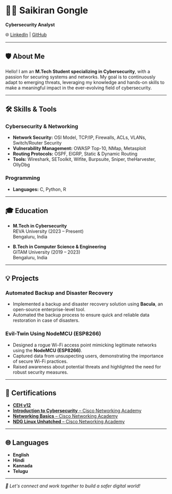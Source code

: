 # 👨‍💻 Saikiran Gongle

**Cybersecurity Analyst**  
  
🌐 [LinkedIn](https://linkedin.com/in/saikiran-gongle-727751191) | [GitHub](https://github.com/saikirangongle)

---

## 🛡️ About Me

Hello! I am an **M.Tech Student specializing in Cybersecurity**, with a passion for securing systems and networks. My goal is to continuously adapt to emerging threats, leveraging my knowledge and hands-on skills to make a meaningful impact in the ever-evolving field of cybersecurity.

---

## 🛠️ Skills & Tools

### Cybersecurity & Networking
- **Network Security:** OSI Model, TCP/IP, Firewalls, ACLs, VLANs, Switch/Router Security
- **Vulnerability Management:** OWASP Top-10, NMap, Metasploit  
- **Routing Protocols:** OSPF, EIGRP, Static & Dynamic Routing  
- **Tools:** Wireshark, SEToolkit, Wifite, Burpsuite, Sniper, theHarvester, OllyDbg  

### Programming
- **Languages:** C, Python, R

---

## 🎓 Education

- **M.Tech in Cybersecurity**  
  REVA University (2023 – Present)  
  Bengaluru, India  

- **B.Tech in Computer Science & Engineering**  
  GITAM University (2019 – 2023)  
  Bengaluru, India  

---

## 💡 Projects

### **Automated Backup and Disaster Recovery**
- Implemented a backup and disaster recovery solution using **Bacula**, an open-source enterprise-level tool.  
- Automated the backup process to ensure quick and reliable data restoration in case of disasters.

### **Evil-Twin Using NodeMCU (ESP8266)**
- Designed a rogue Wi-Fi access point mimicking legitimate networks using the **NodeMCU (ESP8266)**.  
- Captured data from unsuspecting users, demonstrating the importance of secure Wi-Fi practices.  
- Raised awareness about potential threats and highlighted the need for robust security measures.

---

## 📜 Certifications
- [**CEH v12**](https://drive.google.com/file/d/1rg9sUEJ0-61euE4SuRFww9vqzX2OPDR7/view?usp=sharing)  
- [**Introduction to Cybersecurity** – Cisco Networking Academy](https://www.credly.com/badges/6d6d830a-1ca9-48f7-9811-e441c1022a2c/print)  
- [**Networking Basics** – Cisco Networking Academy](https://www.credly.com/badges/31c0756d-bc2a-4e91-945a-2629d1cf88be/print)  
- [**NDG Linux Unhatched** – Cisco Networking Academy](https://drive.google.com/file/d/1NZm-aF90TULWmZk67KCoaALkT_B7LrXZ/view)  

---

## 🌐 Languages
- **English**  
- **Hindi**  
- **Kannada**  
- **Telugu**

---

_📌 Let's connect and work together to build a safer digital world!_
